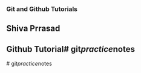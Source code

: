 ### Git and Github Tutorials

## Shiva Prrasad
## Github Tutorial#   g i t _ p r a c t i c e _ n o t e s  
 #   g i t _ p r a c t i c e _ n o t e s  
 